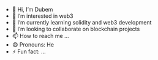 - 👋 Hi, I’m Dubem
- 👀 I’m interested in web3
- 🌱 I’m currently learning solidity and web3 development
- 💞️ I’m looking to collaborate on blockchain projects
- 📫 How to reach me ...
- 😄 Pronouns: He
- ⚡ Fun fact: ...

<!---
Dubexx77/Dubexx77 is a ✨ special ✨ repository because its `README.md` (this file) appears on your GitHub profile.
You can click the Preview link to take a look at your changes.
--->
